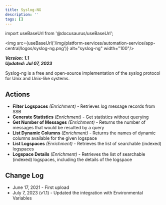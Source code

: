 ```yaml
---
title: Syslog-NG
description: ''
tags: []
---
```

import useBaseUrl from '@docusaurus/useBaseUrl';

<img src={useBaseUrl('/img/platform-services/automation-service/app-central/logos/syslog-ng.png')} alt="syslog-ng" width="100"/>

***Version: 1.1  
Updated: Jul 07, 2023***

Syslog-ng is a free and open-source implementation of the syslog protocol for Unix and Unix-like systems.

## Actions

* **Filter Logspaces** *(Enrichment)* - Retrieves log message records from SSB
* **Generate Statistics** *(Enrichment)* - Get statistics without querying
* **Get Number of Messages** *(Enrichment)* - Returns the number of messages that would be resulted by a query
* **List Dynamic Columns** *(Enrichment)* - Returns the names of dynamic columns available for the given logspace
* **List Logspaces** *(Enrichment)* - Retrieves the list of searchable (indexed) logspaces
* **Logspace Details** *(Enrichment)* - Retrieves the list of searchable (indexed) logspaces, including the details of the logspace

## Change Log

* June 17, 2021 - First upload
* July 7, 2023 (v1.1) - Updated the integration with Environmental Variables
